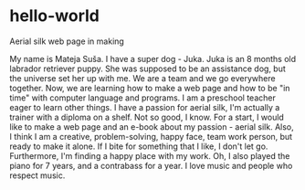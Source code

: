 # hello-world
Aerial silk web page in making 

My name is Mateja Suša. I have a super dog - Juka. Juka is an 8 months old labrador retriever puppy. She was supposed to be an assistance dog, but the universe set her up with me. We are a team and we go everywhere together. Now, we are learning how to make a web page and how to be "in time" with computer language and programs. I am a preschool teacher eager to learn other things. I have a passion for aerial silk, I'm actually a trainer with a diploma on a shelf. Not so good, I know. For a start, I would like to make a web page and an e-book about my passion - aerial silk. Also, I think I am a creative, problem-solving, happy face, team work person, but ready to make it alone. If I bite for something that I like, I don't let go. Furthermore, I'm finding a happy place with my work. Oh, I also played the piano for 7 years, and a contrabass for a year. I love music and people who respect music.
